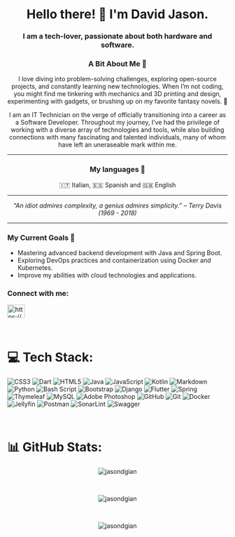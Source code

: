 <h1 align="center">Hello there! 👋  I'm David Jason.</h1>
<h3 align="center">I am a tech-lover, passionate about both hardware and software.</h3>
        
<h3 align="center">A Bit About Me 🌟</h3>
<p align="center">I love diving into problem-solving challenges, exploring open-source projects, and constantly learning new technologies. 
  When I’m not coding, you might find me tinkering with mechanics and 3D printing and design, experimenting with gadgets, or brushing up on my favorite fantasy novels. 🚀</p>
  
<p align="center">I am an IT Technician on the verge of officially transitioning into a career as a Software Developer. 
  Throughout my journey, I’ve had the privilege of working with a diverse array of technologies and tools, 
  while also building connections with many fascinating and talented individuals, many of whom have left an uneraseable mark within me.</p>
   
---
<h3 align="center">My languages 💬</h3>
<p align="center">🇮🇹 Italian, 🇪🇸 Spanish and 🇬🇧 English</p>
    
---
   
<p align="center"><em>“An idiot admires complexity, a genius admires simplicity.” – Terry Davis (1969 - 2018)</em></p>

---

<h3 align="left">My Current Goals 🎯</h3>
<ul>
  <li>Mastering advanced backend development with Java and Spring Boot.</li>
  <li>Exploring DevOps practices and containerization using Docker and Kubernetes.</li>
  <li>Improve my abilities with cloud technologies and applications.</li>
</ul>


<h3 align="left">Connect with me:</h3>
<p align="left">
<a href="https://www.linkedin.com/in/jason-david-gianmoena-959195310/" target="blank"><img align="center" src="https://raw.githubusercontent.com/rahuldkjain/github-profile-readme-generator/master/src/images/icons/Social/linked-in-alt.svg" alt="https://www.linkedin.com/in/jason-david-gianmoena-959195310/" height="30" width="40" /></a>
</p>
<br/>
    
# 💻 Tech Stack:
![CSS3](https://img.shields.io/badge/css3-%231572B6.svg?style=for-the-badge&logo=css3&logoColor=white) ![Dart](https://img.shields.io/badge/dart-%230175C2.svg?style=for-the-badge&logo=dart&logoColor=white) ![HTML5](https://img.shields.io/badge/html5-%23E34F26.svg?style=for-the-badge&logo=html5&logoColor=white) ![Java](https://img.shields.io/badge/java-%23ED8B00.svg?style=for-the-badge&logo=openjdk&logoColor=white) ![JavaScript](https://img.shields.io/badge/javascript-%23323330.svg?style=for-the-badge&logo=javascript&logoColor=%23F7DF1E) ![Kotlin](https://img.shields.io/badge/kotlin-%237F52FF.svg?style=for-the-badge&logo=kotlin&logoColor=white) ![Markdown](https://img.shields.io/badge/markdown-%23000000.svg?style=for-the-badge&logo=markdown&logoColor=white) ![Python](https://img.shields.io/badge/python-3670A0?style=for-the-badge&logo=python&logoColor=ffdd54) ![Bash Script](https://img.shields.io/badge/bash_script-%23121011.svg?style=for-the-badge&logo=gnu-bash&logoColor=white) ![Bootstrap](https://img.shields.io/badge/bootstrap-%238511FA.svg?style=for-the-badge&logo=bootstrap&logoColor=white) ![Django](https://img.shields.io/badge/django-%23092E20.svg?style=for-the-badge&logo=django&logoColor=white) ![Flutter](https://img.shields.io/badge/Flutter-%2302569B.svg?style=for-the-badge&logo=Flutter&logoColor=white) ![Spring](https://img.shields.io/badge/spring-%236DB33F.svg?style=for-the-badge&logo=spring&logoColor=white) ![Thymeleaf](https://img.shields.io/badge/Thymeleaf-%23005C0F.svg?style=for-the-badge&logo=Thymeleaf&logoColor=white) ![MySQL](https://img.shields.io/badge/mysql-4479A1.svg?style=for-the-badge&logo=mysql&logoColor=white) ![Adobe Photoshop](https://img.shields.io/badge/adobe%20photoshop-%2331A8FF.svg?style=for-the-badge&logo=adobe%20photoshop&logoColor=white) ![GitHub](https://img.shields.io/badge/github-%23121011.svg?style=for-the-badge&logo=github&logoColor=white) ![Git](https://img.shields.io/badge/git-%23F05033.svg?style=for-the-badge&logo=git&logoColor=white) ![Docker](https://img.shields.io/badge/docker-%230db7ed.svg?style=for-the-badge&logo=docker&logoColor=white) ![Jellyfin](https://img.shields.io/badge/jellyfin-%23000B25.svg?style=for-the-badge&logo=Jellyfin&logoColor=00A4DC) ![Postman](https://img.shields.io/badge/Postman-FF6C37?style=for-the-badge&logo=postman&logoColor=white) ![SonarLint](https://img.shields.io/badge/SonarLint-CB2029?style=for-the-badge&logo=SONARLINT&logoColor=white) ![Swagger](https://img.shields.io/badge/-Swagger-%23Clojure?style=for-the-badge&logo=swagger&logoColor=white)
    
<br/>

# 📊 GitHub Stats:
<p align="center"><img align="center" src="https://github-readme-stats.vercel.app/api?username=jasondgian&theme=dark&hide_border=false&include_all_commits=false&count_private=false" alt="jasondgian"/></p>
<br/>
 <p align="center"> <img align="center" src="https://github-readme-streak-stats.herokuapp.com/?user=jasondgian&theme=dark&hide_border=false" alt="jasondgian" /></p>
<br/>
<p align="center"><img align="center" src="https://github-readme-stats.vercel.app/api/top-langs/?username=jasondgian&theme=dark&hide_border=false&include_all_commits=false&count_private=false&layout=compact" alt="jasondgian" /></p>


